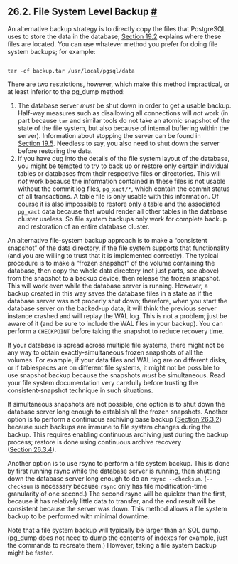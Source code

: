 ## 26.2. File System Level Backup [#](#BACKUP-FILE)

An alternative backup strategy is to directly copy the files that PostgreSQL uses to store the data in the database; [Section 19.2](creating-cluster.html "19.2. Creating a Database Cluster") explains where these files are located. You can use whatever method you prefer for doing file system backups; for example:

```

tar -cf backup.tar /usr/local/pgsql/data
```

There are two restrictions, however, which make this method impractical, or at least inferior to the pg\_dump method:

1. The database server *must* be shut down in order to get a usable backup. Half-way measures such as disallowing all connections will *not* work (in part because `tar` and similar tools do not take an atomic snapshot of the state of the file system, but also because of internal buffering within the server). Information about stopping the server can be found in [Section 19.5](server-shutdown.html "19.5. Shutting Down the Server"). Needless to say, you also need to shut down the server before restoring the data.
2. If you have dug into the details of the file system layout of the database, you might be tempted to try to back up or restore only certain individual tables or databases from their respective files or directories. This will *not* work because the information contained in these files is not usable without the commit log files, `pg_xact/*`, which contain the commit status of all transactions. A table file is only usable with this information. Of course it is also impossible to restore only a table and the associated `pg_xact` data because that would render all other tables in the database cluster useless. So file system backups only work for complete backup and restoration of an entire database cluster.

An alternative file-system backup approach is to make a “consistent snapshot” of the data directory, if the file system supports that functionality (and you are willing to trust that it is implemented correctly). The typical procedure is to make a “frozen snapshot” of the volume containing the database, then copy the whole data directory (not just parts, see above) from the snapshot to a backup device, then release the frozen snapshot. This will work even while the database server is running. However, a backup created in this way saves the database files in a state as if the database server was not properly shut down; therefore, when you start the database server on the backed-up data, it will think the previous server instance crashed and will replay the WAL log. This is not a problem; just be aware of it (and be sure to include the WAL files in your backup). You can perform a `CHECKPOINT` before taking the snapshot to reduce recovery time.

If your database is spread across multiple file systems, there might not be any way to obtain exactly-simultaneous frozen snapshots of all the volumes. For example, if your data files and WAL log are on different disks, or if tablespaces are on different file systems, it might not be possible to use snapshot backup because the snapshots *must* be simultaneous. Read your file system documentation very carefully before trusting the consistent-snapshot technique in such situations.

If simultaneous snapshots are not possible, one option is to shut down the database server long enough to establish all the frozen snapshots. Another option is to perform a continuous archiving base backup ([Section 26.3.2](continuous-archiving.html#BACKUP-BASE-BACKUP "26.3.2. Making a Base Backup")) because such backups are immune to file system changes during the backup. This requires enabling continuous archiving just during the backup process; restore is done using continuous archive recovery ([Section 26.3.4](continuous-archiving.html#BACKUP-PITR-RECOVERY "26.3.4. Recovering Using a Continuous Archive Backup")).

Another option is to use rsync to perform a file system backup. This is done by first running rsync while the database server is running, then shutting down the database server long enough to do an `rsync --checksum`. (`--checksum` is necessary because `rsync` only has file modification-time granularity of one second.) The second rsync will be quicker than the first, because it has relatively little data to transfer, and the end result will be consistent because the server was down. This method allows a file system backup to be performed with minimal downtime.

Note that a file system backup will typically be larger than an SQL dump. (pg\_dump does not need to dump the contents of indexes for example, just the commands to recreate them.) However, taking a file system backup might be faster.